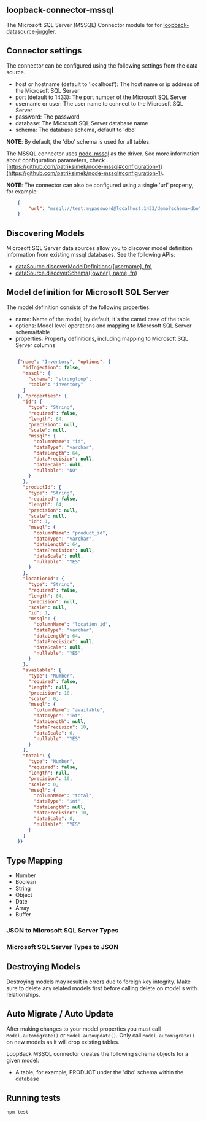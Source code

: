 ## loopback-connector-mssql

The Microsoft SQL Server (MSSQL) Connector module for for [loopback-datasource-juggler](http://docs.strongloop.com/loopback-datasource-juggler/).


## Connector settings

The connector can be configured using the following settings from the data source.

* host or hostname (default to 'localhost'): The host name or ip address of the Microsoft SQL Server
* port (default to 1433): The port number of the Microsoft SQL Server
* username or user: The user name to connect to the Microsoft SQL Server
* password: The password
* database: The Microsoft SQL Server database name
* schema: The database schema, default to 'dbo'

**NOTE**: By default, the 'dbo' schema is used for all tables.

The MSSQL connector uses [node-mssql](https://github.com/patriksimek/node-mssql) as the driver. See more
information about configuration parameters, check [https://github.com/patriksimek/node-mssql#configuration-1](https://github.com/patriksimek/node-mssql#configuration-1).

**NOTE**: The connector can also be configured using a single 'url' property,
for example:
```json
    {
        "url": "mssql://test:mypassword@localhost:1433/demo?schema=dbo"
    }
```

## Discovering Models

Microsoft SQL Server data sources allow you to discover model definition information from existing mssql databases. See the following APIs:

 - [dataSource.discoverModelDefinitions([username], fn)](https://github.com/strongloop/loopback#datasourcediscovermodeldefinitionsusername-fn)
 - [dataSource.discoverSchema([owner], name, fn)](https://github.com/strongloop/loopback#datasourcediscoverschemaowner-name-fn)


## Model definition for Microsoft SQL Server

The model definition consists of the following properties:

* name: Name of the model, by default, it's the camel case of the table
* options: Model level operations and mapping to Microsoft SQL Server schema/table
* properties: Property definitions, including mapping to Microsoft SQL Server columns

```json

    {"name": "Inventory", "options": {
      "idInjection": false,
      "mssql": {
        "schema": "strongloop",
        "table": "inventory"
      }
    }, "properties": {
      "id": {
        "type": "String",
        "required": false,
        "length": 64,
        "precision": null,
        "scale": null,
        "mssql": {
          "columnName": "id",
          "dataType": "varchar",
          "dataLength": 64,
          "dataPrecision": null,
          "dataScale": null,
          "nullable": "NO"
        }
      },
      "productId": {
        "type": "String",
        "required": false,
        "length": 64,
        "precision": null,
        "scale": null,
        "id": 1,
        "mssql": {
          "columnName": "product_id",
          "dataType": "varchar",
          "dataLength": 64,
          "dataPrecision": null,
          "dataScale": null,
          "nullable": "YES"
        }
      },
      "locationId": {
        "type": "String",
        "required": false,
        "length": 64,
        "precision": null,
        "scale": null,
        "id": 1,
        "mssql": {
          "columnName": "location_id",
          "dataType": "varchar",
          "dataLength": 64,
          "dataPrecision": null,
          "dataScale": null,
          "nullable": "YES"
        }
      },
      "available": {
        "type": "Number",
        "required": false,
        "length": null,
        "precision": 10,
        "scale": 0,
        "mssql": {
          "columnName": "available",
          "dataType": "int",
          "dataLength": null,
          "dataPrecision": 10,
          "dataScale": 0,
          "nullable": "YES"
        }
      },
      "total": {
        "type": "Number",
        "required": false,
        "length": null,
        "precision": 10,
        "scale": 0,
        "mssql": {
          "columnName": "total",
          "dataType": "int",
          "dataLength": null,
          "dataPrecision": 10,
          "dataScale": 0,
          "nullable": "YES"
        }
      }
    }}

```

## Type Mapping

 - Number
 - Boolean
 - String
 - Object
 - Date
 - Array
 - Buffer

### JSON to Microsoft SQL Server Types


### Microsoft SQL Server Types to JSON


## Destroying Models

Destroying models may result in errors due to foreign key integrity. Make sure
to delete any related models first before calling delete on model's with
relationships.

## Auto Migrate / Auto Update

After making changes to your model properties you must call `Model.automigrate()`
or `Model.autoupdate()`. Only call `Model.automigrate()` on new models
as it will drop existing tables.

LoopBack MSSQL connector creates the following schema objects for a given
model:

* A table, for example, PRODUCT under the 'dbo' schema within the database


## Running tests

    npm test

